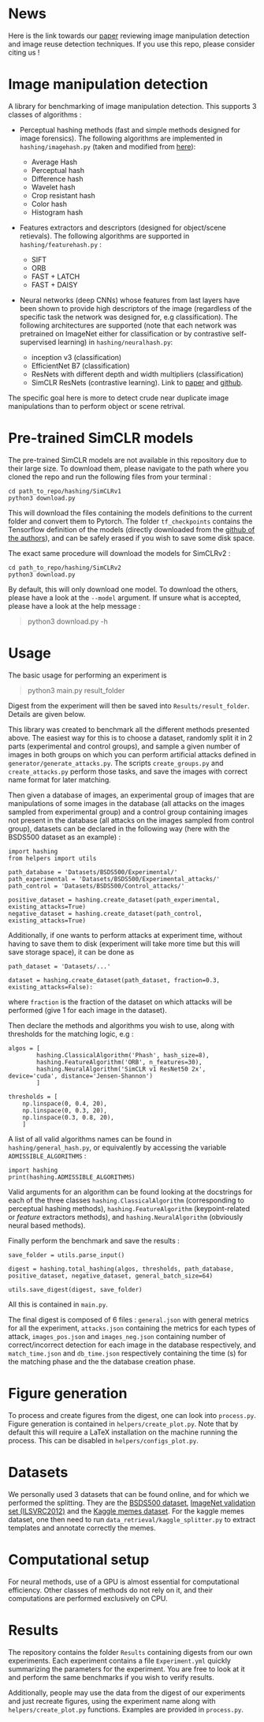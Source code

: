 # News

Here is the link towards our [paper](https://arxiv.org/abs/2206.00282) reviewing image manipulation detection and image reuse detection techniques. If you use this repo, please consider citing us !

# Image manipulation detection

A library for benchmarking of image manipulation detection. This supports 3 classes of algorithms :

- Perceptual hashing methods (fast and simple methods designed for image forensics). The following algorithms are implemented in `hashing/imagehash.py` (taken and modified from [here](https://github.com/JohannesBuchner/imagehash)):
    - Average Hash
    - Perceptual hash
    - Difference hash
    - Wavelet hash
    - Crop resistant hash
    - Color hash
    - Histogram hash


- Features extractors and descriptors (designed for object/scene retievals). The following algorithms are supported in `hashing/featurehash.py` :
    - SIFT
    - ORB
    - FAST + LATCH
    - FAST + DAISY


- Neural networks (deep CNNs) whose features from last layers have been shown to provide high descriptors of the image (regardless of the specific task the network was designed for, e.g classification). The following architectures are supported (note that each network was pretrained on ImageNet either for classification or by contrastive self-supervised learning) in `hashing/neuralhash.py`:
    - inception v3 (classification)
    - EfficientNet B7 (classification)
    - ResNets with different depth and width multipliers (classification)
    - SimCLR ResNets (contrastive learning). Link to [paper](https://arxiv.org/abs/2002.05709) and [github](https://github.com/google-research/simclr).

The specific goal here is more to detect crude near duplicate image manipulations than to perform object or scene retrival.

# Pre-trained SimCLR models 

The pre-trained SimCLR models are not available in this repository due to their large size. To download them, please navigate to the path where you cloned the repo and run the following files from your terminal :

```
cd path_to_repo/hashing/SimCLRv1
python3 download.py 
```

This will download the files containing the models definitions to the current folder and convert them to Pytorch. The folder `tf_checkpoints` contains the Tensorflow definition of the models (directly downloaded from the [github of the authors](https://github.com/google-research/simclr)), and can be safely erased if you wish to save some disk space. 

The exact same procedure will download the models for SimCLRv2 : 

```
cd path_to_repo/hashing/SimCLRv2
python3 download.py 
```

By default, this will only download one model. To download the others, please have a look at the `--model` argument. If unsure what is accepted, please have a look at the help message :

> python3 download.py -h

# Usage

The basic usage for performing an experiment is 

> python3 main.py result_folder

Digest from the experiment will then be saved into `Results/result_folder`. Details are given below.

This library was created to benchmark all the different methods presented above. The easiest way for this is to choose a dataset, randomly split it in 2 parts (experimental and control groups), and sample a given number of images in both groups on which you can perform artificial attacks defined in `generator/generate_attacks.py`. The scripts `create_groups.py` and `create_attacks.py` perform those tasks, and save the images with correct name format for later matching.

Then given a database of images, an experimental group of images that are manipulations of some images in the database (all attacks on the images sampled from experimental group) and a control group containing images not present in the database (all attacks on the images sampled from control group), datasets can be declared in the following way (here with the BSDS500 dataset as an example) :

```
import hashing 
from helpers import utils

path_database = 'Datasets/BSDS500/Experimental/'
path_experimental = 'Datasets/BSDS500/Experimental_attacks/'
path_control = 'Datasets/BSDS500/Control_attacks/'

positive_dataset = hashing.create_dataset(path_experimental, existing_attacks=True)
negative_dataset = hashing.create_dataset(path_control, existing_attacks=True)
```

Additionally, if one wants to perform attacks at experiment time, without having to save them to disk (experiment will take more time but this will save storage space), it can be done as

```
path_dataset = 'Datasets/...'

dataset = hashing.create_dataset(path_dataset, fraction=0.3, existing_attacks=False):
```

where `fraction` is the fraction of the dataset on which attacks will be performed (give 1 for each image in the dataset).

Then declare the methods and algorithms you wish to use, along with thresholds for the matching logic, e.g :

```
algos = [
        hashing.ClassicalAlgorithm('Phash', hash_size=8),
        hashing.FeatureAlgorithm('ORB', n_features=30),
        hashing.NeuralAlgorithm('SimCLR v1 ResNet50 2x', device='cuda', distance='Jensen-Shannon')
        ]

thresholds = [
    np.linspace(0, 0.4, 20),
    np.linspace(0, 0.3, 20),
    np.linspace(0.3, 0.8, 20),
    ]
```

A list of all valid algorithms names can be found in `hashing/general_hash.py`, or equivalently by accessing the variable `ADMISSIBLE_ALGORITHMS` : 

```
import hashing
print(hashing.ADMISSIBLE_ALGORITHMS)
```

Valid arguments for an algorithm can be found looking at the docstrings for each of the three classes `hashing.ClassicalAlgorithm` (corresponding to perceptual hashing methods), `hashing.FeatureAlgorithm` (keypoint-related or *feature* extractors methods), and `hashing.NeuralAlgorithm` (obviously neural based methods).

Finally perform the benchmark and save the results :

```
save_folder = utils.parse_input()

digest = hashing.total_hashing(algos, thresholds, path_database, positive_dataset, negative_dataset, general_batch_size=64)
                               
utils.save_digest(digest, save_folder)
```

All this is contained in `main.py`. 

The final digest is composed of 6 files : `general.json` with general metrics for all the experiment, `attacks.json` containing the metrics for each types of attack, `images_pos.json` and `images_neg.json` containing number of correct/incorrect detection for each image in the database respectively, and `match_time.json` and `db_time.json` respectively containing the time (s) for the matching phase and the the database creation phase.

# Figure generation

To process and create figures from the digest, one can look into `process.py`. Figure generation is contained in `helpers/create_plot.py`. Note that by default this will require a LaTeX installation on the machine running the process. This can be disabled in `helpers/configs_plot.py`.

# Datasets

We personally used 3 datasets that can be found online, and for which we performed the splitting. They are the [BSDS500 dataset](https://www2.eecs.berkeley.edu/Research/Projects/CS/vision/grouping/resources.html), [ImageNet validation set (ILSVRC2012)](https://www.image-net.org/) and the [Kaggle memes dataset](https://www.kaggle.com/datasets/gmorinan/most-viewed-memes-templates-of-2018). For the kaggle memes dataset, one then need to run `data_retrieval/kaggle_splitter.py` to extract templates and annotate correctly the memes.

# Computational setup

For neural methods, use of a GPU is almost essential for computational efficiency. Other classes of methods do not rely on it, and their computations are performed exclusively on CPU.

# Results

The repository contains the folder `Results` containing digests from our own experiments. Each experiment contains a file `Experiment.yml` quickly summarizing the parameters for the experiment. You are free to look at it and perform the same benchmarks if you wish to verify results.

Additionally, people may use the data from the digest of our experiments and just recreate figures, using the experiment name along with `helpers/create_plot.py` functions. Examples are provided in `process.py`.